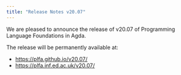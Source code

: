 ```yaml
---
title: "Release Notes v20.07"
---
```


We are pleased to announce the release of v20.07 of Programming Language Foundations in Agda.

The release will be permanently available at:

- <https://plfa.github.io/v20.07/>
- <https://plfa.inf.ed.ac.uk/v20.07/>
